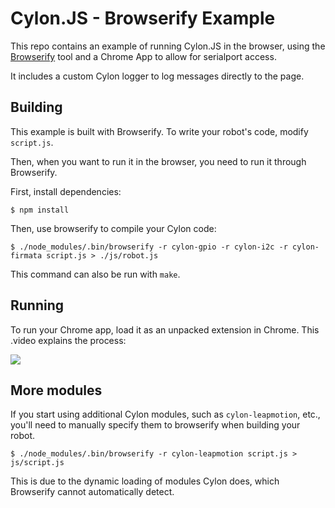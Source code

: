 # Cylon.JS - Browserify Example

This repo contains an example of running Cylon.JS in the browser, using the [Browserify][] tool and a Chrome App to allow for serialport access.

It includes a custom Cylon logger to log messages directly to the page.

[Browserify]: http://browserify.org

## Building

This example is built with Browserify.
To write your robot's code, modify `script.js`.

Then, when you want to run it in the browser, you need to run it through Browserify.

First, install dependencies:

    $ npm install

Then, use browserify to compile your Cylon code:

    $ ./node_modules/.bin/browserify -r cylon-gpio -r cylon-i2c -r cylon-firmata script.js > ./js/robot.js

This command can also be run with `make`.

## Running

To run your Chrome app, load it as an unpacked extension in Chrome.
This .video explains the process:

<a href="http://share.stwrt.ca/chrome-app-demo.mp4" target="_blank">
  <img src="http://i.imgur.com/2jqg0CN.jpg">
</a>

## More modules

If you start using additional Cylon modules, such as `cylon-leapmotion`, etc., you'll need to manually specify them to browserify when building your robot.

    $ ./node_modules/.bin/browserify -r cylon-leapmotion script.js > js/script.js

This is due to the dynamic loading of modules Cylon does, which Browserify cannot automatically detect.

